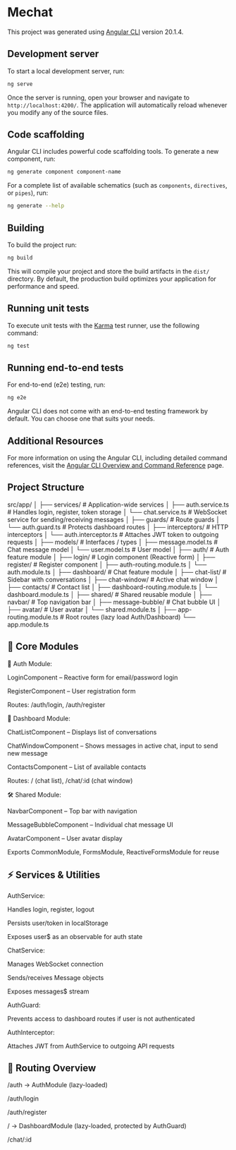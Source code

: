 # Mechat

This project was generated using [Angular CLI](https://github.com/angular/angular-cli) version 20.1.4.

## Development server

To start a local development server, run:

```bash
ng serve
```

Once the server is running, open your browser and navigate to `http://localhost:4200/`. The application will automatically reload whenever you modify any of the source files.

## Code scaffolding

Angular CLI includes powerful code scaffolding tools. To generate a new component, run:

```bash
ng generate component component-name
```

For a complete list of available schematics (such as `components`, `directives`, or `pipes`), run:

```bash
ng generate --help
```

## Building

To build the project run:

```bash
ng build
```

This will compile your project and store the build artifacts in the `dist/` directory. By default, the production build optimizes your application for performance and speed.

## Running unit tests

To execute unit tests with the [Karma](https://karma-runner.github.io) test runner, use the following command:

```bash
ng test
```

## Running end-to-end tests

For end-to-end (e2e) testing, run:

```bash
ng e2e
```

Angular CLI does not come with an end-to-end testing framework by default. You can choose one that suits your needs.

## Additional Resources

For more information on using the Angular CLI, including detailed command references, visit the [Angular CLI Overview and Command Reference](https://angular.dev/tools/cli) page.


## Project Structure 

src/app/
│
├── services/                # Application-wide services
│   ├── auth.service.ts      # Handles login, register, token storage
│   └── chat.service.ts      # WebSocket service for sending/receiving messages
│
├── guards/                  # Route guards
│   └── auth.guard.ts        # Protects dashboard routes
│
├── interceptors/            # HTTP interceptors
│   └── auth.interceptor.ts  # Attaches JWT token to outgoing requests
│
├── models/                  # Interfaces / types
│   ├── message.model.ts     # Chat message model
│   └── user.model.ts        # User model
│
├── auth/                    # Auth feature module
│   ├── login/               # Login component (Reactive form)
│   ├── register/            # Register component
│   ├── auth-routing.module.ts
│   └── auth.module.ts
│
├── dashboard/               # Chat feature module
│   ├── chat-list/           # Sidebar with conversations
│   ├── chat-window/         # Active chat window
│   ├── contacts/            # Contact list
│   ├── dashboard-routing.module.ts
│   └── dashboard.module.ts
│
├── shared/                  # Shared reusable module
│   ├── navbar/              # Top navigation bar
│   ├── message-bubble/      # Chat bubble UI
│   ├── avatar/              # User avatar
│   └── shared.module.ts
│
├── app-routing.module.ts    # Root routes (lazy load Auth/Dashboard)
└── app.module.ts


## 🧩 Core Modules

🔐 Auth Module:

LoginComponent – Reactive form for email/password login

RegisterComponent – User registration form

Routes: /auth/login, /auth/register

💬 Dashboard Module:

ChatListComponent – Displays list of conversations

ChatWindowComponent – Shows messages in active chat, input to send new message

ContactsComponent – List of available contacts

Routes: / (chat list), /chat/:id (chat window)

🛠 Shared Module:

NavbarComponent – Top bar with navigation

MessageBubbleComponent – Individual chat message UI

AvatarComponent – User avatar display

Exports CommonModule, FormsModule, ReactiveFormsModule for reuse

## ⚡ Services & Utilities

AuthService:

Handles login, register, logout

Persists user/token in localStorage

Exposes user$ as an observable for auth state

ChatService:

Manages WebSocket connection

Sends/receives Message objects

Exposes messages$ stream

AuthGuard:

Prevents access to dashboard routes if user is not authenticated

AuthInterceptor:

Attaches JWT from AuthService to outgoing API requests

## 🔗 Routing Overview

/auth → AuthModule (lazy-loaded)

/auth/login

/auth/register

/ → DashboardModule (lazy-loaded, protected by AuthGuard)

/chat/:id